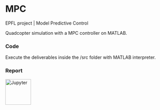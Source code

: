 # MPC
EPFL project | Model Predictive Control

Quadcopter simulation with a MPC controller on MATLAB.

### Code

Execute the deliverables inside the /src folder with MATLAB interpreter.

### Report
[<img align="left" alt="Jupyter" width="80px" src="https://upload.wikimedia.org/wikipedia/commons/thumb/3/38/Jupyter_logo.svg/800px-Jupyter_logo.svg.png" />][jupyter]

[jupyter]: https://github.com/KookaS/basics-mobile-robotics/tree/master/jupyter/Robotics_final_notebook.ipynb
